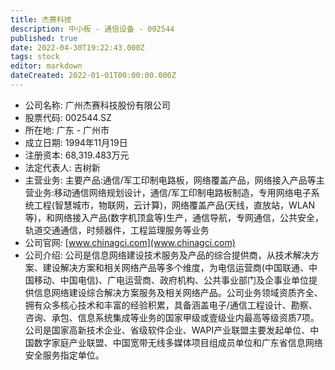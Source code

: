 ```yaml
---
title: 杰赛科技
description: 中小板 - 通信设备 - 002544
published: true
date: 2022-04-30T19:22:43.000Z
tags: stock
editor: markdown
dateCreated: 2022-01-01T00:00:00.000Z
---
```


- 公司名称: 广州杰赛科技股份有限公司
- 股票代码: 002544.SZ
- 所在地: 广东 - 广州市
- 成立日期: 1994年11月19日
- 注册资本: 68,319.483万元
- 法定代表人: 吉树新
- 主营业务: 主要产品:通信/军工印制电路板，网络覆盖产品，网络接入产品等主营业务:移动通信网络规划设计，通信/军工印制电路板制造，专用网络电子系统工程(智慧城市，物联网，云计算)，网络覆盖产品(天线，直放站，WLAN等)，和网络接入产品(数字机顶盒等)生产，通信导航，专网通信，公共安全，轨道交通通信，时频器件，工程监理服务等业务
- 公司官网: [www.chinagci.com](www.chinagci.com)
- 公司介绍: 公司是信息网络建设技术服务及产品的综合提供商，从技术解决方案、建设解决方案和相关网络产品等多个维度，为电信运营商(中国联通、中国移动、中国电信)、广电运营商、政府机构、公共事业部门及企事业单位提供信息网络建设综合解决方案服务及相关网络产品。公司业务领域资质齐全、拥有众多核心技术和丰富的经验积累，具备涵盖电子/通信工程设计、勘察、咨询、承包、信息系统集成等业务的国家甲级或壹级业内最高等级资质7项。公司是国家高新技术企业、省级软件企业、WAPI产业联盟主要发起单位、中国数字家庭产业联盟、中国宽带无线多媒体项目组成员单位和广东省信息网络安全服务指定单位。


